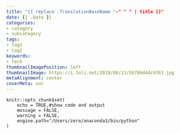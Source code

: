 ```yaml
---
title: "{{ replace .TranslationBaseName "-" " " | title }}"
date: {{ .Date }}
categories:
- category
- subcategory
tags:
- tag1
- tag2
keywords:
- tech
thumbnailImagePosition: left
thumbnailImage: https://i.loli.net/2018/08/13/5b70bd4dc9763.jpg
metaAlignment: center
coverMeta: out
---
```


```{r setup, include=FALSE}
knitr::opts_chunk$set(
	echo = TRUE,#show code and output
	message = FALSE,
	warning = FALSE,
	engine.path="/Users/zero/anaconda3/bin/python"
)
```

<!--more-->
